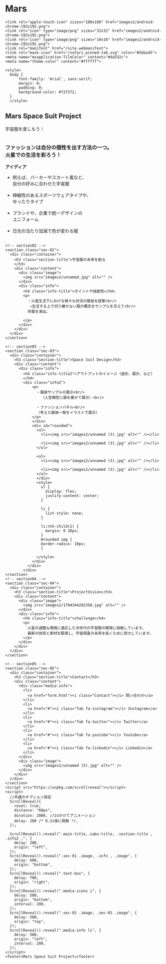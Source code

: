 # Mars
<!DOCTYPE html>
<html lang="en">
  <head>
    <meta charset="UTF-8" />
    <meta http-equiv="X-UA-Compatible" content="IE=edge" />
    <meta name="viewport" content="width=device-width, initial-scale=1.0" />
    <title>Mars Space Suit Project</title>
    <link rel="stylesheet" href="style2.css" />
    <link
      rel="stylesheet"
      href="https://use.fontawesome.com/releases/v5.15.4/css/all.css"
      integrity="sha384-DyZ88mC6Up2uqS4h/KRgHuoeGwBcD4Ng9SiP4dIRy0EXTlnuz47vAwmeGwVChigm"
      crossorigin="anonymous"
    />

    <link rel="apple-touch-icon" sizes="180x180" href="images2/android-chrome-192x192.png">
    <link rel="icon" type="image/png" sizes="32x32" href="images2/android-chrome-192x192.png">
    <link rel="icon" type="image/png" sizes="16x16" href="images2/android-chrome-192x192.png">
    <link rel="manifest" href="/site.webmanifest">
    <link rel="mask-icon" href="/safari-pinned-tab.svg" color="#5bbad5">
    <meta name="msapplication-TileColor" content="#da532c">
    <meta name="theme-color" content="#ffffff">

    <style>
      body {
          font-family: 'Arial', sans-serif;
          margin: 0;
          padding: 0;
          background-color: #f2f2f2;
      }
      </style>
  </head>
  <body>
    <!-- section01 -->
    <section class="sec-01">
      <div class="container">
        <h2 class="main-title">Mars Space Suit Project</h2>
         <p class="sabu-title">宇宙服を楽しもう！</p>
        <div class="content">
          <div class="image">
            <img src="images2/unnamed (2).jpg" alt="" />
          </div>
          <div class="text-box">
            <h3 class="color01">ファッションは自分の個性を出す方法の一つ。<br/>
              火星での生活を彩ろう！
              </h3>
            <p class="color01">
             <strong>アイディア</strong><br/>
             <ul class="color01">
              <li>例えば、パーカーやスカート風など、<br/> 自分の好みに合わせた宇宙服</li><br/>
              <li>伸縮性のあるスポーツウェアタイプや、<br/>ゆったりタイプ</li><br/>
              <li>ブランドや、企業で統一デザインの<br/>ユニフォーム</li><br/>
              <li>日光の当たり加減で色が変わる服</li><br/>
              </ul>
            </p>
          </div>
        </div>
        <div class="media-icons">
          <a href="#" class="icon"><i class="fab fa-facebook"></i></a>
          <a href="#" class="icon"><i class="fab fa-instagram"></i></a>
          <a href="#" class="icon"><i class="fab fa-twitter"></i></a>
          <a href="#" class="icon"><i class="fab fa-youtube"></i></a>
        </div>
      </div>
    </section>

    <!-- section02 -->
    <section class="sec-02">
      <div class="container">
        <h3 class="section-title">宇宙服の未来を創る
        </h3>
        <div class="content">
          <div class="image">
            <img src="images2/unnamed.jpg" alt="" />
          </div>
          <div class="info">
            <h4 class="info-title">ポイントや独創性</h4>
            <p>
              ・火星生活下における様々な状況の服装を提案<br/>
               →生活する上で切り離せない服の概念をサンプルを交えて<br/>
              卒展を演出。

            </p>
          </div>
        </div>
      </div>
    </section>

    <!-- section03 -->
    <section class="sec-03">
      <div class="container">
        <h3 class="section-title">Space Suit Design</h3>
        <div class="content">
          <div class="info">
            <h4 class="info-title2">アウトプットのイメージ（造形、展示、など）
            </h4>
            <div class="info2">
                <p>
                  ・服装サンプルの展示<br/>
                    （人型模型に服を着せて展示）<br/>

                  ・ファッションパネル<br/>
                  （考えた服装一覧をイラストで展示）
                </p>
                </div>
                <div id="rounded">
                  <ul>
                    <li><img src="images2/unnamed (3).jpg" alt="" /></li>
                  
                    <li><img src="images2/unnamed (3).jpg" alt="" /></li>
                  </ul>
                  
                  <ul>
                    <li><img src="images2/unnamed (3).jpg" alt="" /></li>

                    <li><img src="images2/unnamed (3).jpg" alt="" /></li>
                  </ul>
                  </div>
                  <style>
                    ul {
                      display: flex;
                      justify-content: center;
                    }
                  
                    li {
                      list-style: none;
                    }
                  
                    li:nth-child(2) {
                      margin: 0 20px;
                    }
                    #rounded img {
                    border-radius: 10px;
                    }

                  </style>
                </div>
              </div>
            </div>
    </section>
    <!-- section04 -->
    <section class="sec-04">
      <div class="container">
        <h3 class="section-title">ProjectVision</h3>
        <div class="content">
          <div class="image">
            <img src="images2/1704344202350.jpg" alt="" />
          </div>
          <div class="info">
            <h4 class="info-title">challenge</h4>
            <p>
              火星の過酷な環境に適応した次世代の宇宙服の開発に挑戦しています。
              最新の技術と素材を駆使し、宇宙探査の未来を拓くために努力しています。
            </p>
          </div>
        </div>
      </div>
    </section>

    <!-- section05 -->
    <section class="sec-05">
      <div class="container">
        <h3 class="section-title">Contact</h3>
        <div class="content">
          <div class="media-info">
            <li>
              <a href="form.html"><i class="Contact"></i> 問い合わせ</a>
            </li>
            <li>
              <a href="#"><i class="fab fa-instagram"></i> Instagram</a>
            </li>
            <li>
              <a href="#"><i class="fab fa-twitter"></i> Twitter</a>
            </li>
            <li>
              <a href="#"><i class="fab fa-youtube"></i> Youtube</a>
            </li>
            <li>
              <a href="#"><i class="fab fa-linkedin"></i> Linkedin</a>
            </li>
          </div>
          <div class="image">
            <img src="images2/unnamed (5).jpg" alt="" />
          </div>
        </div>
      </div>
    </section>
    <script src="https://unpkg.com/scrollreveal"></script>
    <script>
      //共通のオプション設定
      ScrollReveal({
        reset: true,
        distance: "60px",
        duration: 2000, //2sかけてアニメーション
        delay: 200 /* 0.2s後に発動 */,
      });

      ScrollReveal().reveal(".main-title,.sabu-title, .section-title , .info2 ,", {
        delay: 200,
        origin: "left",
      });
      ScrollReveal().reveal(".sec-01 .image, .info , .image", {
        delay: 600,
        origin: "bottom",
      });
      ScrollReveal().reveal(".text-box", {
        delay: 700,
        origin: "right",
      });
      ScrollReveal().reveal(".media-icons i", {
        delay: 500,
        origin: "bottom",
        interval: 200,
      });
      ScrollReveal().reveal(".sec-02 .image, .sec-03 .image", {
        delay: 500,
        origin: "top",
      });
      ScrollReveal().reveal(".media-info li", {
        delay: 500,
        origin: "left",
        interval: 200,
      });
    </script>
    <footer>Mars Space Suit Project</footer>
  </body>
</html>
